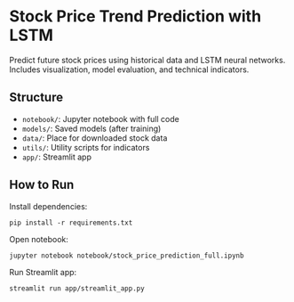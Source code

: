 # Stock Price Trend Prediction with LSTM

Predict future stock prices using historical data and LSTM neural networks. Includes visualization, model evaluation, and technical indicators.

## Structure
- `notebook/`: Jupyter notebook with full code
- `models/`: Saved models (after training)
- `data/`: Place for downloaded stock data
- `utils/`: Utility scripts for indicators
- `app/`: Streamlit app

## How to Run
Install dependencies:
```
pip install -r requirements.txt
```

Open notebook:
```
jupyter notebook notebook/stock_price_prediction_full.ipynb
```

Run Streamlit app:
```
streamlit run app/streamlit_app.py
```
